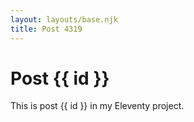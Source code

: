 ```yaml
---
layout: layouts/base.njk
title: Post 4319
---
```


# Post {{ id }}

This is post {{ id }} in my Eleventy project.
